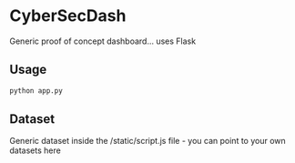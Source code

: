 # CyberSecDash
Generic proof of concept dashboard... uses Flask

## Usage
```bash
python app.py
```
## Dataset
Generic dataset inside the /static/script.js file - you can point to your own datasets here

